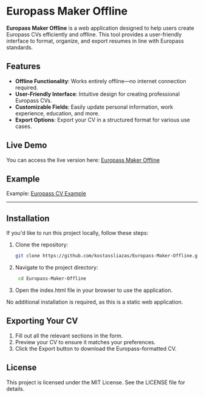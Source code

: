 # Europass Maker Offline

**Europass Maker Offline** is a web application designed to help users create Europass CVs efficiently and offline. This tool provides a user-friendly interface to format, organize, and export resumes in line with Europass standards.

## Features

- **Offline Functionality**: Works entirely offline—no internet connection required.
- **User-Friendly Interface**: Intuitive design for creating professional Europass CVs.
- **Customizable Fields**: Easily update personal information, work experience, education, and more.
- **Export Options**: Export your CV in a structured format for various use cases.

## Live Demo

You can access the live version here: [Europass Maker Offline](https://kostassliazas.github.io/Europass-Maker-Offline/)

## Example

Example: [Europass CV Example](https://kostassliazas.github.io/github.io/Whiskerington-Purrington-III-CV-2024-11-24.html)

---

## Installation

If you'd like to run this project locally, follow these steps:

1. Clone the repository:
   ```bash
   git clone https://github.com/kostassliazas/Europass-Maker-Offline.git

2. Navigate to the project directory:
   ```bash
    cd Europass-Maker-Offline

3. Open the index.html file in your browser to use the application.

No additional installation is required, as this is a static web application.

## Exporting Your CV

1. Fill out all the relevant sections in the form.
2. Preview your CV to ensure it matches your preferences.
3. Click the Export button to download the Europass-formatted CV.      

## License

This project is licensed under the MIT License. See the LICENSE file for details.
